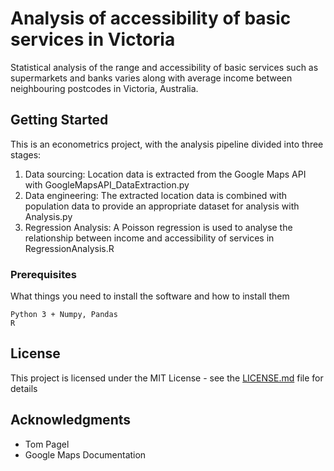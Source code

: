 # Analysis of accessibility of basic services in Victoria

Statistical analysis of the range and accessibility of basic services such as supermarkets and banks varies along with average income between neighbouring postcodes in Victoria, Australia.

## Getting Started

This is an econometrics project, with the analysis pipeline divided into three stages:
1.	Data sourcing: Location data is extracted from the Google Maps API with GoogleMapsAPI_DataExtraction.py
2.	Data engineering: The extracted location data is combined with population data to provide an appropriate dataset for analysis with Analysis.py
3.	Regression Analysis: A Poisson regression is used to analyse the relationship between income and accessibility of services in RegressionAnalysis.R

### Prerequisites

What things you need to install the software and how to install them

```
Python 3 + Numpy, Pandas
R
```

## License

This project is licensed under the MIT License - see the [LICENSE.md](LICENSE.md) file for details

## Acknowledgments

* Tom Pagel
* Google Maps Documentation

